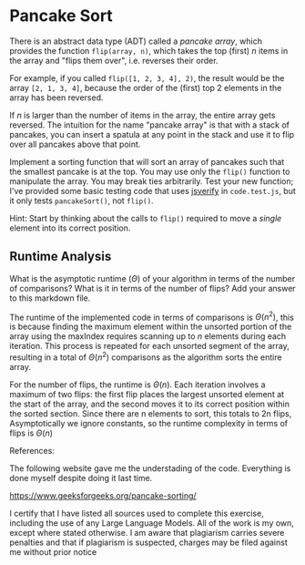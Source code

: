 # Pancake Sort

There is an abstract data type (ADT) called a *pancake array*, which provides
the function `flip(array, n)`, which takes the top (first) $n$ items in the
array and "flips them over", i.e. reverses their order.

For example, if you called `flip([1, 2, 3, 4], 2)`, the result would
be the array  `[2, 1, 3, 4]`, because the order of the (first) top 2
elements in the array has been reversed.

If $n$ is larger than the number of items in the array, the entire array gets
reversed. The intuition for the name "pancake array" is that with a stack of
pancakes, you can insert a spatula at any point in the stack and use it to flip
over all pancakes above that point.

Implement a sorting function that will sort an array of pancakes such that the
smallest pancake is at the top. You may use only the `flip()` function to
manipulate the array. You may break ties arbitrarily. Test your new function;
I've provided some basic testing code that uses
[jsverify](https://jsverify.github.io/) in `code.test.js`, but it only tests
`pancakeSort()`, not `flip()`.

Hint: Start by thinking about the calls to `flip()` required to move a *single*
element into its correct position.

## Runtime Analysis

What is the asymptotic runtime ($\Theta$) of your algorithm in terms of the
number of comparisons? What is it in terms of the number of flips? Add your
answer to this markdown file.


The runtime of the implemented code in terms of comparisons is $\Theta(n^2)$, this is because finding the maximum element within the unsorted portion of the array using the maxIndex requires scanning up to $n$ elements during each iteration. This process is repeated for each unsorted segment of the array, resulting in a total of $\Theta(n^2)$ comparisons as the algorithm sorts the entire array.

For the number of flips, the runtime is $\Theta(n)$. Each iteration involves a maximum of two flips: the first flip places the largest unsorted element at the start of the array, and the second moves it to its correct position within the sorted section. Since there are n elements to sort, this totals to 2n flips, Asymptotically we ignore constants, so the runtime complexity in terms of flips is $\Theta(n)$


References:

The following website gave me the understading of the code. Everything is done myself despite doing it last time. 

https://www.geeksforgeeks.org/pancake-sorting/

I certify that I have listed all sources used to complete this exercise, including the use of any Large Language Models. All of the work is my own, except where stated otherwise. I am aware that plagiarism carries severe penalties and that if plagiarism is suspected, charges may be filed against me without prior notice